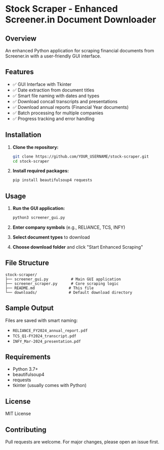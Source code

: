 # Stock Scraper - Enhanced Screener.in Document Downloader

## Overview
An enhanced Python application for scraping financial documents from Screener.in with a user-friendly GUI interface.

## Features
- ✅ GUI Interface with Tkinter
- ✅ Date extraction from document titles
- ✅ Smart file naming with dates and types
- ✅ Download concall transcripts and presentations
- ✅ Download annual reports (Financial Year documents)
- ✅ Batch processing for multiple companies
- ✅ Progress tracking and error handling

## Installation

1. **Clone the repository:**
   ```bash
   git clone https://github.com/YOUR_USERNAME/stock-scraper.git
   cd stock-scraper
   ```

2. **Install required packages:**
   ```bash
   pip install beautifulsoup4 requests
   ```

## Usage

1. **Run the GUI application:**
   ```bash
   python3 screener_gui.py
   ```

2. **Enter company symbols** (e.g., RELIANCE, TCS, INFY)

3. **Select document types** to download

4. **Choose download folder** and click "Start Enhanced Scraping"

## File Structure
```
stock-scraper/
├── screener_gui.py          # Main GUI application
├── screener_scraper.py      # Core scraping logic
├── README.md               # This file
└── downloads/              # Default download directory
```

## Sample Output
Files are saved with smart naming:
- `RELIANCE_FY2024_annual_report.pdf`
- `TCS_Q1-FY2024_transcript.pdf`
- `INFY_Mar-2024_presentation.pdf`

## Requirements
- Python 3.7+
- beautifulsoup4
- requests
- tkinter (usually comes with Python)

## License
MIT License

## Contributing
Pull requests are welcome. For major changes, please open an issue first.
